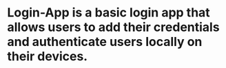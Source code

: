 # Login-App is a basic login app that allows users to add their credentials and authenticate users locally on their devices.
